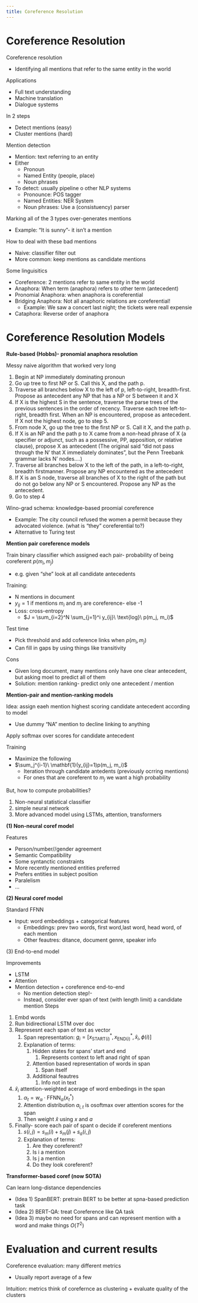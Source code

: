 ```yaml
---
title: Coreference Resolution
---
```

# Coreference Resolution
Coreference resolution
- Identifying all mentions that refer to the same entity in the world

Applications
- Full text understanding
- Machine translation
- Dialogue systems

In 2 steps
- Detect mentions (easy)
- Cluster mentions (hard)

Mention detection
- Mention: text referring to an entity
- Either
	- Pronoun
	- Named Entity (people, place)
	- Noun phrases 
- To detect: usually pipeline o other NLP systems
	- Pronounce: POS tagger
	- Named Entities: NER System
	- Noun phrases: Use a (consistuency) parser

Marking all of the 3 types over-generates mentions
- Example: “It is sunny”- it isn’t a mention

How to deal with these bad mentions
- Naive: classifier filter out 
- More common: keep mentions as candidate mentions


Some linguisitics
- Coreference: 2 mentions refer to same entity in the world
- Anaphora: When term (anaphora) refers to other term (antecedent)
- Pronomial Anaphora: when anaphora is coreferential
- Bridging Anaphora: Not all anaphoric relations are coreferential! 
	- Example: We saw a concert last night; the tickets were reall expensie
- Cataphora: Reverse order of anaphora

# Coreference Resolution Models


**Rule-based (Hobbs)- pronomial anaphora resolution**

Messy naive algorithm that worked very long
1. Begin at NP immediately dominating pronoun
2. Go up tree to first NP or S. Call this X, and the path p.
3. Traverse all branches below X to the left of p, left-to-right, breadth-first. Propose as antecedent any NP that has a NP or S between it and X
4. If X is the highest S in the sentence, traverse the parse trees of the previous sentences in the order of recency. Traverse each tree left-to-right, breadth first. When an NP is encountered, propose as antecedent. If X not the highest node, go to step 5. 
5. From node X, go up the tree to the first NP or S. Call it X, and the path p.
6. If X is an NP and the path p to X came from a non-head phrase of X (a specifier or adjunct, such as a possessive, PP, apposition, or relative clause), propose X as antecedent (The original said “did not pass through the N’ that X immediately dominates”, but the Penn Treebank grammar lacks N’ nodes….)
7. Traverse all branches below X to the left of the path, in a left-to-right, breadth firstmanner. Propose any NP encountered as the antecedent
8. If X is an S node, traverse all branches of X to the right of the path but do not go below any NP or S encountered. Propose any NP as the antecedent.
9. Go to step 4 

Wino-grad schema: knowledge-based proomial coreference
- Example: The city council refused the women a permit because they advocated violence. (what is “they” coreferential to?)
- Alternative to Turing test 


**Mention pair coreference models**

Train binary classifier which assigned each pair- probability of being coreferent $p(m_i, m_j)$
- e.g. given “she” look at all candidate antecedents

Training: 
- N mentions in document
- $y_{ij} = 1$ if mentions $m_i$ and $m_j$ are coreference- else -1
- Loss: cross-entropy
	- $J = \sum_{i=2}^N \sum_{j=1}^i y_{ij}\ \text{log}\ p(m_j, m_i)$

Test time 
- Pick threshold and add coference links when $p(m_i,m_j)$
- Can fill in gaps by using things like transitivity

Cons
- Given long document, many mentions only have one clear antecedent, but asking moel to predict all of them
- Solution: mention ranking- predict only one antecedent / mention

**Mention-pair and mention-ranking models**

Idea: assign eaeh mention highest scoring candidate antecedent according to model
- Use dummy “NA” mention to decline linking to anything

Apply softmax over scores for candidate antecedent 

Training
- Maximize  the following
- $\sum_j^{i-1}\ \mathbf{1}(y_{ij}=1)p(m_j, m_i)$
	- Iteration through candidate antedents (previously ocrring mentions)
	- For ones that are coreferent to $m_j$ we want a high probability

But, how to compute probabilities?
1. Non-neural statistical classifier
2. simple neural network
3. More advanced model using LSTMs, attention, transformers

**(1) Non-neural coref model**

Features
- Person/number//gender agreement
- Semantic Compatibility
- Some syntanctic constraints
- More recently mentioned entities preferred
- Prefers entities in subject position
- Paralelism
- $\ldots$

**(2) Neural coref model**

Standard FFNN
- Input: word embeddings + categorical features
	- Embeddings: prev two words, first word,last word, head word, of each mention
	- Other feautres: ditance, document genre, speaker info

(3) End-to-end model

Improvements
- LSTM
- Attention
- Mention detection + coreference end-to-end
	- No mention detection step!-
	- Instead, consider ever span of text (with length limit) a candidate mention
Steps
1. Embd words
2. Run bidirectional LSTM over doc
3. Represesnt each span of text as vector
	1. Span representation: $g_i = [x^*_{\text{START}(i)},x^*_{\text{END}(i)},\hat x_i, \phi(i)]$ 
	2. Explanation of terms: 
		1. Hidden states for spans’ start and end
			1. Represents context to left anad right of span
		2. Attention based representation of words in span
			1. Span itself
		3. Additional feautres
			1. Info not in text
4. $\hat x_i$ attention-weighted acerage of word embedings in the span
	1. $\alpha_t = w_\alpha \cdot \text{FFNN}_\alpha (x^*_t)$ 
	2. Attention distribution $a_{i,t}$ is osoftmax over attention scores for the span
	3. Then weight $\hat x$ using $x$ and $a$ 
5. Finally- score each pair of spant o decide if coreferent mentions
	1. $s(i,j) = s_m(i) + s_m(j) + s_a(i,j)$
	2. Explanation of terms: 
		1. Are they coreferent?
		2. Is i a mention
		3. Is j a mention
		4. Do they look coreferent?

**Transformer-based coref (now SOTA)**
 
 Can learn long-distance dependencies
- (Idea 1) SpanBERT: pretrain BERT to be better at spna-based prediction task
 - (Idea 2) BERT-QA: treat Coreference like QA task
 - (Idea 3) maybe no need for spans and can represent mention with a word and make things $O(T^2)$



 # Evaluation and current results
 Coreference evaluation: many different metrics
- Usually report average of a few

Intuition: metrics think of corefernce as clustering + evaluate quality of the clusters


